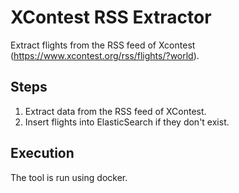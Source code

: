 # XContest RSS Extractor

Extract flights from the RSS feed of Xcontest (https://www.xcontest.org/rss/flights/?world).

## Steps

1. Extract data from the RSS feed of XContest.
2. Insert flights into ElasticSearch if they don't exist.

## Execution

The tool is run using docker.


